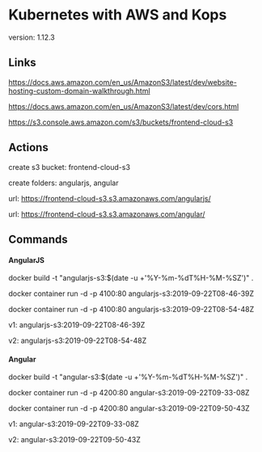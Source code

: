 # Kubernetes with AWS and Kops

version: 1.12.3


## Links

https://docs.aws.amazon.com/en_us/AmazonS3/latest/dev/website-hosting-custom-domain-walkthrough.html

https://docs.aws.amazon.com/en_us/AmazonS3/latest/dev/cors.html

https://s3.console.aws.amazon.com/s3/buckets/frontend-cloud-s3


## Actions

create s3 bucket: frontend-cloud-s3

create folders: angularjs, angular

url: https://frontend-cloud-s3.s3.amazonaws.com/angularjs/

url: https://frontend-cloud-s3.s3.amazonaws.com/angular/


## Commands

#### AngularJS

docker build -t "angularjs-s3:$(date -u +'%Y-%m-%dT%H-%M-%SZ')" .

docker container run -d -p 4100:80 angularjs-s3:2019-09-22T08-46-39Z

docker container run -d -p 4100:80 angularjs-s3:2019-09-22T08-54-48Z

v1: angularjs-s3:2019-09-22T08-46-39Z

v2: angularjs-s3:2019-09-22T08-54-48Z


#### Angular

docker build -t "angular-s3:$(date -u +'%Y-%m-%dT%H-%M-%SZ')" .

docker container run -d -p 4200:80 angular-s3:2019-09-22T09-33-08Z

docker container run -d -p 4200:80 angular-s3:2019-09-22T09-50-43Z

v1: angular-s3:2019-09-22T09-33-08Z

v2: angular-s3:2019-09-22T09-50-43Z

